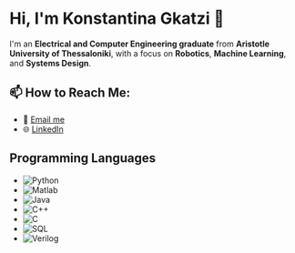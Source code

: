 # Hi, I'm Konstantina Gkatzi 👋
 
I'm an **Electrical and Computer Engineering graduate** from **Aristotle University of Thessaloniki**, with a focus on **Robotics**, **Machine Learning**, and **Systems Design**. 

## 📫 How to Reach Me: 
- 📧 [Email me](mailto:konstandinak48@gmail.com)
- 🌐 [LinkedIn](https://www.linkedin.com/in/gkatzi-konstantina/)

  
## Programming Languages

- ![Python](https://img.shields.io/badge/Python-3776AB?style=for-the-badge&logo=python&logoColor=white)
- ![Matlab](https://img.shields.io/badge/Matlab-F2C037?style=for-the-badge&logo=matlab&logoColor=white)
- ![Java](https://img.shields.io/badge/Java-007396?style=for-the-badge&logo=java&logoColor=white)
- ![C++](https://img.shields.io/badge/C++-00599C?style=for-the-badge&logo=c%2B%2B&logoColor=white)
- ![C](https://img.shields.io/badge/C-A8B9CC?style=for-the-badge&logo=c&logoColor=white)
- ![SQL](https://img.shields.io/badge/SQL-006E88?style=for-the-badge&logo=sql&logoColor=white)
- ![Verilog](https://img.shields.io/badge/Verilog-8A4A3B?style=for-the-badge&logo=verilog&logoColor=white)

